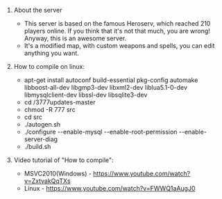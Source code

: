 1. About the server
	* This server is based on the famous Heroserv, which reached 210 players online. If you think that it's not that much, you are wrong! Anyway, this is an awesome server.
	* It's a modified map, with custom weapons and spells, you can edit anything you want.

2. How to compile on linux:
	* apt-get install autoconf build-essential pkg-config automake libboost-all-dev libgmp3-dev libxml2-dev liblua5.1-0-dev libmysqlclient-dev libssl-dev libsqlite3-dev
	* cd /3777updates-master
	* chmod -R 777 src
	* cd src
	* ./autogen.sh
	* ./configure --enable-mysql --enable-root-permission --enable-server-diag
	* ./build.sh

3. Video tutorial of "How to compile":
	* MSVC2010(Windows) - https://www.youtube.com/watch?v=ZxtvakQqTXs
	* Linux - https://www.youtube.com/watch?v=FWWQ1aAugJ0